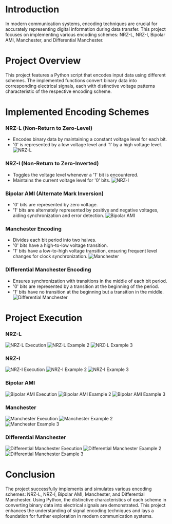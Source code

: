 # Introduction
In modern communication systems, encoding techniques are crucial for accurately representing digital information during data transfer. This project focuses on implementing various encoding schemes: NRZ-L, NRZ-I, Bipolar AMI, Manchester, and Differential Manchester.

# Project Overview
This project features a Python script that encodes input data using different schemes. The implemented functions convert binary data into corresponding electrical signals, each with distinctive voltage patterns characteristic of the respective encoding scheme.

# Implemented Encoding Schemes
### NRZ-L (Non-Return to Zero-Level)
- Encodes binary data by maintaining a constant voltage level for each bit.
- '0' is represented by a low voltage level and '1' by a high voltage level.
![NRZ-L](https://github.com/JuanCantu1/SignalEncodingSchemes/assets/109363196/88432700-b082-4cd0-95c4-5ffc7200ec4e)

### NRZ-I (Non-Return to Zero-Inverted)
- Toggles the voltage level whenever a '1' bit is encountered.
- Maintains the current voltage level for '0' bits.
![NRZ-I](https://github.com/JuanCantu1/SignalEncodingSchemes/assets/109363196/c3f5d222-b10c-438f-b788-eb0094edd93c)

### Bipolar AMI (Alternate Mark Inversion)
- '0' bits are represented by zero voltage.
- '1' bits are alternately represented by positive and negative voltages, aiding synchronization and error detection.
![Bipolar AMI](https://github.com/JuanCantu1/SignalEncodingSchemes/assets/109363196/ab7aa4ff-0f00-4a7d-addd-a2bc85e9f009)

### Manchester Encoding
- Divides each bit period into two halves.
- '0' bits have a high-to-low voltage transition.
- '1' bits have a low-to-high voltage transition, ensuring frequent level changes for clock synchronization.
![Manchester](https://github.com/JuanCantu1/SignalEncodingSchemes/assets/109363196/49c9fd33-33d5-429a-9d73-47be52291ff9)

### Differential Manchester Encoding
- Ensures synchronization with transitions in the middle of each bit period.
- '0' bits are represented by a transition at the beginning of the period.
- '1' bits have no transition at the beginning but a transition in the middle.
![Differential Manchester](https://github.com/JuanCantu1/SignalEncodingSchemes/assets/109363196/c567ef07-ec51-4935-9327-d569dfd1d9f4)

# Project Execution
### NRZ-L
![NRZ-L Execution](https://github.com/JuanCantu1/SignalEncodingSchemes/assets/109363196/321aa883-3454-49f0-b4d4-3f02b7893d59)
![NRZ-L Example 2](https://github.com/JuanCantu1/SignalEncodingSchemes/assets/109363196/7e0c4fa3-a260-4b43-9f39-5b17a85ab671)
![NRZ-L Example 3](https://github.com/JuanCantu1/SignalEncodingSchemes/assets/109363196/7cb14305-285c-4f9d-9927-2d1e2fca3c14)

### NRZ-I
![NRZ-I Execution](https://github.com/JuanCantu1/SignalEncodingSchemes/assets/109363196/1259f0e7-cbe3-4f66-ad55-d65bcd5685c3)
![NRZ-I Example 2](https://github.com/JuanCantu1/SignalEncodingSchemes/assets/109363196/1189eabf-52ea-460e-a474-c589b5ae33f5)
![NRZ-I Example 3](https://github.com/JuanCantu1/SignalEncodingSchemes/assets/109363196/88898ca1-f7d7-491b-941d-baa6e7976508)

### Bipolar AMI
![Bipolar AMI Execution](https://github.com/JuanCantu1/SignalEncodingSchemes/assets/109363196/3e4aa0c0-1ddd-4e48-be85-1c0c028a2e76)
![Bipolar AMI Example 2](https://github.com/JuanCantu1/SignalEncodingSchemes/assets/109363196/9316219d-52d2-41ec-a464-c48a6bf12a0d)
![Bipolar AMI Example 3](https://github.com/JuanCantu1/SignalEncodingSchemes/assets/109363196/6af21e6b-a5f2-4073-8e06-513af74a5228)

### Manchester
![Manchester Execution](https://github.com/JuanCantu1/SignalEncodingSchemes/assets/109363196/d012f118-ca8a-46ff-9c5a-e68e1f49cca2)
![Manchester Example 2](https://github.com/JuanCantu1/SignalEncodingSchemes/assets/109363196/f8665b95-22b4-4685-b514-40279f6322ed)
![Manchester Example 3](https://github.com/JuanCantu1/SignalEncodingSchemes/assets/109363196/cfa91801-bc68-416f-b38d-b9de59c94cd2)

### Differential Manchester
![Differential Manchester Execution](https://github.com/JuanCantu1/SignalEncodingSchemes/assets/109363196/e1a222e6-8de0-446d-9fd3-bb7d5f0e1d2a)
![Differential Manchester Example 2](https://github.com/JuanCantu1/SignalEncodingSchemes/assets/109363196/24a451da-8177-4fe1-81bb-b0adafe07735)
![Differential Manchester Example 3](https://github.com/JuanCantu1/SignalEncodingSchemes/assets/109363196/c8e8e653-56e3-4869-8e9e-c4b7a6472a7d)

# Conclusion
The project successfully implements and simulates various encoding schemes: NRZ-L, NRZ-I, Bipolar AMI, Manchester, and Differential Manchester. Using Python, the distinctive characteristics of each scheme in converting binary data into electrical signals are demonstrated. This project enhances the understanding of signal encoding techniques and lays a foundation for further exploration in modern communication systems.
